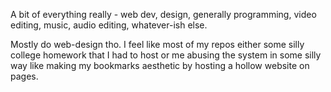 A bit of everything really - web dev, design, generally programming, video editing, music, audio editing, whatever-ish else.

Mostly do web-design tho. I feel like most of my repos either some silly college homework that I had to host or me abusing the system in some silly way like making my bookmarks aesthetic by hosting a hollow website on pages.
